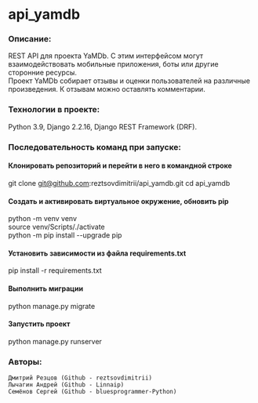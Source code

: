 # api_yamdb


### Описание: 
  REST API для проекта YaMDb. С этим интерфейсом могут взаимодействовать мобильные приложения, боты или другие сторонние ресурсы.  
  Проект YaMDb собирает отзывы и оценки пользователей на различные произведения. К отзывам можно оставлять комментарии. 


### Технологии в проекте:
  Python 3.9, Django 2.2.16, Django REST Framework (DRF).
  

### Последовательность команд при запуске:

#### Клонировать репозиторий и перейти в него в командной строке
git clone git@github.com:reztsovdimitrii/api_yamdb.git 
cd api_yamdb

#### Cоздать и активировать виртуальное окружение, обновить pip
python -m venv venv  
source venv/Scripts/./activate  
python -m pip install --upgrade pip  

#### Установить зависимости из файла requirements.txt
pip install -r requirements.txt

#### Выполнить миграции
python manage.py migrate

#### Запустить проект
python manage.py runserver

### Авторы:
    Дмитрий Резцов (Github - reztsovdimitrii)
    Лычагин Андрей (Github - Linnaip)
	Семёнов Сергей (Github - bluesprogrammer-Python)
